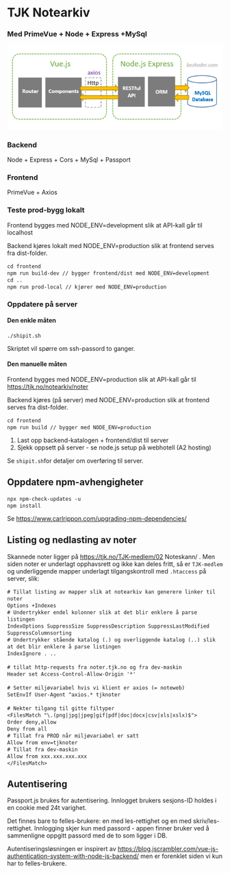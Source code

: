 # TJK Notearkiv
### Med PrimeVue + Node + Express +MySql
![alt text](vue-node-express-mysql-architecture.png "Architecture")

### Backend
Node + Express + Cors + MySql + Passport

### Frontend
PrimeVue + Axios

### Teste prod-bygg lokalt
Frontend bygges med NODE_ENV=development slik at API-kall går til localhost

Backend kjøres lokalt med NODE_ENV=production slik at frontend serves fra dist-folder.

    cd frontend
    npm run build-dev // bygger frontend/dist med NODE_ENV=development
    cd ..
    npm run prod-local // kjører med NODE_ENV=production

### Oppdatere på server

#### Den enkle måten
    ./shipit.sh
    
Skriptet vil spørre om ssh-passord to ganger.

#### Den manuelle måten

Frontend bygges med NODE_ENV=production slik at API-kall går til https://tjk.no/notearkiv/noter

Backend kjøres (på server) med NODE_ENV=production slik at frontend serves fra dist-folder.

    cd frontend
    npm run build // bygger med NODE_ENV=production

1. Last opp backend-katalogen + frontend/dist til server
1. Sjekk oppsett på server - se node.js setup på webhotell (A2 hosting)

Se `shipit.sh`for detaljer om overføring til server.

## Oppdatere npm-avhengigheter
    npx npm-check-updates -u
    npm install
    
Se https://www.carlrippon.com/upgrading-npm-dependencies/

## Listing og nedlasting av noter

Skannede noter ligger på https://tjk.no/TJK-medlem/02 Noteskann/ .
Men siden noter er underlagt opphavsrett og ikke kan deles fritt, så er `TJK-medlem`
og underliggende mapper underlagt tilgangskontroll med `.htaccess` på server, slik:

    # Tillat listing av mapper slik at notearkiv kan generere linker til noter
    Options +Indexes
    # Undertrykker endel kolonner slik at det blir enklere å parse listingen
    IndexOptions SuppressSize SuppressDescription SuppressLastModified SuppressColumnsorting
    # Undertrykker stående katalog (.) og overliggende katalog (..) slik at det blir enklere å parse listingen
    IndexIgnore . ..

    # tillat http-requests fra noter.tjk.no og fra dev-maskin
    Header set Access-Control-Allow-Origin '*'

    # Setter miljøvariabel hvis vi klient er axios (= noteweb)
    SetEnvIf User-Agent ^axios.* tjknoter

    # Nekter tilgang til gitte filtyper
    <FilesMatch "\.(png|jpg|jpeg|gif|pdf|doc|docx|csv|xls|xslx)$">
    Order deny,allow
    Deny from all
    # Tillat fra PROD når miljøvariabel er satt
    Allow from env=tjknoter
    # Tillat fra dev-maskin
    Allow from xxx.xxx.xxx.xxx
    </FilesMatch>

## Autentisering

Passport.js brukes for autentisering. Innlogget brukers sesjons-ID holdes i
en cookie med 24t varighet.

Det finnes bare to felles-brukere: en med les-rettighet og en med skriv/les-
rettighet. Innlogging skjer kun med passord - appen finner bruker ved å sammenligne
oppgitt passord med de to som ligger i DB.

Autentiseringsløsningen er inspirert av
https://blog.jscrambler.com/vue-js-authentication-system-with-node-js-backend/
men er forenklet siden vi kun har to felles-brukere.